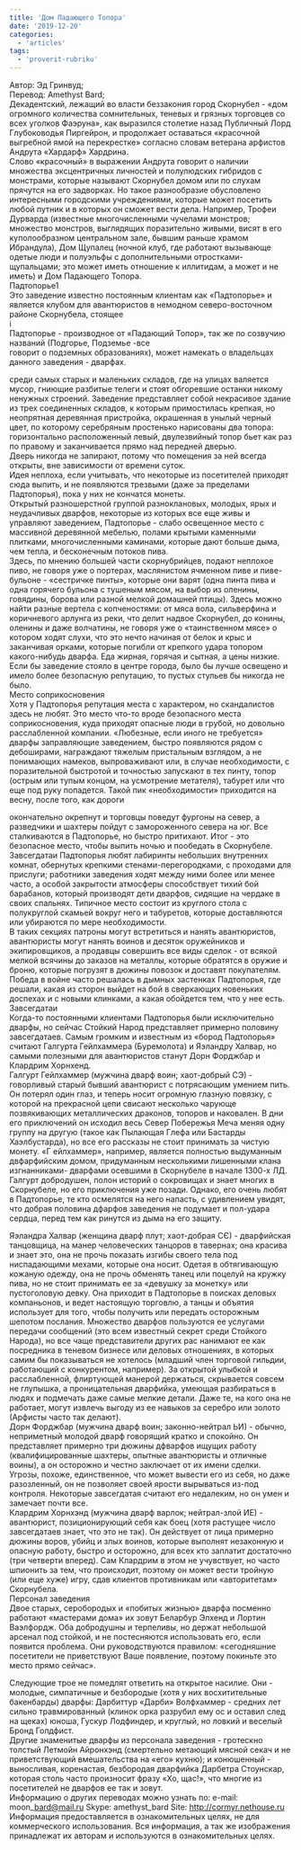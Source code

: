 ```yaml
---
title: 'Дом Падающего Топора'
date: '2019-12-20'
categories:
  - 'articles'
tags:
  - 'proverit-rubriku'
---
```


Автор: Эд Гринвуд;  
Перевод: Amethyst Bard;  
Декадентский, лежащий во власти беззакония город Скорнубел - «дом огромного количества сомнительных, теневых и грязных торговцев со всех уголков Фаэруна», как выразился столетие назад Публичный Лорд Глубоководья Пиргейрон, и продолжает оставаться «красочной выгребной ямой на перекрестке» согласно словам ветерана арфистов Андрута «Хардарф» Хардрина.  
Слово «красочный» в выражении Андрута говорит о наличии множества эксцентричных личностей и полулюдских гибридов с монстрами, которые называют Скорнубел домом или по слухам прячутся на его задворках. Но такое разнообразие обусловлено интересными городскими учреждениями, которые может посетить любой путник и в которых он сможет вести дела. Например, Трофеи Дурварда (известные многочисленными чучелами монстров; множество монстров, выглядящих поразительно живыми, висят в его куполообразном центральном зале, бывшим раньше храмом Ибрандула), Дом Щупалец (ночной клуб, где работают вызывающе одетые люди и полуэльфы с дополнительными отростками-щупальцами; это может иметь отношение к иллитидам, а может и не иметь) и Дом Падающего Топора.  
Падтопорье1  
Это заведение известно постоянным клиентам как «Падтопорье» и является клубом для авантюристов в немодном северо-восточном районе Скорнубела, стоящее  
і  
Падтопорье - производное от «Падающий Топор», так же по созвучию названий (Подгорье, Подземье -все  
говорит о подземных образованиях), может намекать о владельцах данного заведения - дварфах.

среди самых старых и маленьких складов, где на улицах валяется мусор, гниющие разбитые телеги и стоят обгоревшие останки никому ненужных строений. Заведение представляет собой некрасивое здание из трех соединенных складов, к которым примостилась крепкая, но неопрятная деревянная пристройка, окрашенная в унылый черный цвет, по которому серебряным простенько нарисованы два топора: горизонтально расположенный левый, двулезвийный топор бьет как раз по правому и заканчивается прямо над передней дверью.  
Дверь никогда не запирают, потому что помещения за ней всегда открыты, вне зависимости от времени суток.  
Идея неплоха, если учитывать, что некоторые из посетителей приходят сюда выпить, и не появляются трезвыми (даже за пределами Падтопорья), пока у них не кончатся монеты.  
Открытый разношерстной группой разноклановых, молодых, ярых и неудачливых дварфов, некоторые из которых все еще живы и управляют заведением, Падтопорье - слабо освещенное место с массивной деревянной мебелью, полами крытыми каменными плитками, многочисленными каминами, которые дают больше дыма, чем тепла, и бесконечным потоков пива.  
Здесь, по мнению большей части скорнубрийцев, подают неплохое пиво, не говоря уже о портерах, маслянистом ячменном пиве и пиве-бульоне - «сестричке пинты», которые они варят (одна пинта пива и одна горячего бульона с тушеным мясом, на выбор из оленины, говядины, борова или разной мелкой домашней птицы). Здесь можно найти разные вертела с копченостями: от мяса вола, сильверфина и коричневого арлунга из реки, что делит надвое Скорнубел, до конины, оленины и даже волчатины, не говоря уже о «таинственном мясе» о котором ходят слухи, что это нечто начиная от белок и крыс и заканчивая орками, которые погибли от крепкого удара топором какого-нибудь дварфа. Еда жирная, горячая и сытная, а цены низкие. Если бы заведение стояло в центре города, было бы лучше освещено и имело более безопасную репутацию, то пустых стульев бы никогда не было.  
Место соприкосновения  
Хотя у Падтопорья репутация места с характером, но скандалистов здесь не любят. Это место что-то вроде безопасного места соприкосновения, куда приходят опасные люди в грубой, но довольно расслабленной компании. «Любезные, если иного не требуется» дварфы заправляющие заведением, быстро появляются рядом с дебоширами, награждают тяжелым пристальным взглядом, а не понимающих намеков, выпроваживают или, в случае необходимости, с поразительной быстротой и точностью запускают в тех пинту, топор (острым или тупым концом, на усмотрение метателя), табурет или что еще под руку попадется. Такой пик «необходимости» приходится на весну, после того, как дороги

окончательно окрепнут и торговцы поведут фургоны на север, а разведчики и шахтеры пойдут с замороженного севера на юг. Все сталкиваются в Падтопорье, но быстро притихают. Итог - это безопасное место, чтобы выпить ночью и пообедать в Скорнубеле.  
Завсегдатаи Падтопорья любят лабиринты небольших внутренних комнат, обернутых крепкими стенами-перегородками, с проходами для прислуги; работники заведения ходят между ними более или менее часто, а особой закрытости атмосферы способствует тихий бой барабанов, который производят дети дварфов, сидящие на чердаке в своих спальнях. Типичное место состоит из круглого стола с полукруглой скамьей вокруг него и табуретов, которые доставляются или убираются по мере необходимости.  
В таких секциях патроны могут встретиться и нанять авантюристов, авантюристы могут нанять воинов и десяток оружейников и экипировщиков, а продавцы совершить все виды сделок - от всякой мелкой всячины до заказов на металлы, которые обратятся в оружие и броню, которые погрузят в дюжины повозок и доставят покупателям. Победа в войне часто решалась в дымных застенках Падтопорья, где решали, какая из сторон выйдет на бой в сверкающих новеньких доспехах и с новыми клинками, а какая обойдется тем, что у нее есть.  
Завсегдатаи  
Когда-то постоянными клиентами Падтопорья были исключительно дварфы, но сейчас Стойкий Народ представляет примерно половину завсегдатаев. Самым громким и известным из «бород Падтопорья» считают Галгурта Гейлхаммера (Буремолота) и Яэландру Халвар, но самыми полезными для авантюристов станут Дорн Форджбар и Клардрим Хорнхенд.  
Галгурт Гейлхаммер (мужчина дварф воин; хаот-добрый СЭ) - говорливый старый бывший авантюрист с потрясающим умением пить. Он потерял один глаз, и теперь носит огромную глазную повязку, с которой на прекрасной цепи свисают несколько чарующе позвякивающих металлических драконов, топоров и наковален. В дни его приключений он исходил весь Север Побережья Меча меняя одну группу на другую (такое как Пылающая Глефа или Бастарды Хаэлбустарда), но все его рассказы не стоит принимать за чистую монету. «Г ейлхаммер», например, является полностью выдуманным двфарфийским домом, придуманным несколькими лишенными клана изгнанниками- дварфами осевшими в Скорнубеле в начале 1300-х ЛД. Галгурт добродушен, полон историй о сокровищах и знает многих в Скорнубеле, но его приключения уже позади. Однако, его очень любят в Падтопорье, те кто осмелятся на него напасть, с удивлением увидят, что добрая половина дфарфов заведения не подумает и пол-удара сердца, перед тем как ринутся из дыма на его защиту.

Яэландра Халвар (женщина дварф плут; хаот-добрая СЄ) - дварфийская танцовщица, на манер человеческих танцоров в тавернах; она красива и знает это, она не прочь показать изгибы своего тела под ниспадающими мехами, которые она носит. Одетая в обтягивающую кожаную одежду, она не прочь обменять танец или поцелуй на кружку пива, но не стоит принимать ее за «девушку за монетку» или пустоголовую девку. Она приходит в Падтопорье в поисках деловых компаньонов, и ведет настоящую торговлю, а танцы и объятия использует для того, чтобы получить или передать осторожным шепотом послания. Множество дварфов пользуются ее услугами передачи сообщений (это всем известный секрет среди Стойкого Народа), но все чаще представители других рас нанимают ее как посредника в теневом бизнесе или деловых отношениях, в которых самим бы показываться не хотелось (младший член торговой гильдии, работающий с конкурентом, например). За открытой улыбкой и расслабленной, флиртующей манерой держаться, скрывается совсем не глупышка, а проницательная дварфийка, умеющая разбираться в людях и подмечать даже самые мелкие детали. Даже те, на кого она не работает, могут извлечь выгоду из ее навыков за серебро или золото (Арфисты часто так делают).  
Дорн Форджбар (мужчина дварф воин; законно-нейтрал ЬИ) - обычно, неприметный молодой дварф говорящий кратко и спокойно. Он представляет примерно три дюжины дфварфов ищущих работу (квалифицированные шахтеры, опытные авантюристы и отличные воины), а он осторожно и честно заключает от их имени сделки. Угрозы, похоже, единственное, что может вывести его из себя, но даже разозленный, он не позволяет своей ярости вырываться из-под контроля. Некоторые завсегдатая считают его недалеким, но он умен и замечает почти все.  
Клардрим Хорнхэнд (мужчина дварф варлок; нейтрал-злой ИЕ) - авантюрист, позиционирующий себя как боец (хотя растущее число завсегдатаев знает, что это не так). Он действует от лица примерно дюжины воров, убийц и злых воинов, которые выполнят незаконную и опасную работу, быстро и осторожно, для всех кто заплатит достаточно (три четверти вперед). Сам Клардрим в этом не учувствует, но часто шпионить за тем, что происходит, поэтому он может вести тройную (или еще хуже) игру, сдав клиентов противникам или «авторитетам» Скорнубела.  
Персонал заведения  
Двое старых, серобородых и «побитых жизнью» дварфа посменно работают «мастерами дома» их зовут Беларбур Элхенд и Лортин Ваэлфордж. Оба добродушны и терпеливы, но держат небольшой арсенал под стойкой, и не постесняются использовать его, если появится проблема. Они руководствуются правилом: «сегодняшние посетители не приветствуют Ваше появление, поэтому покиньте это место прямо сейчас».

Следующие трое не помедлят ответить на открытое насилие. Они - молодые, симпатичные и безбородые (хотя у них восхитительные бакенбарды) дварфы: Дарбиттур «Дарби» Волфхаммер - средних лет сильно травмированный (клинок орка разрубил ему ос и оставил след на щеках) юноша, Гускур Лодфиндер, и круглый, но ловкий и веселый Бронд Голдфист.  
Другие знаменитые дварфы из персонала заведения - гротескно толстый Летмойн Айронхэнд (смертельно метающий мясной секач и не приветствующий вмешательства на «его» кухню); и конюшенный - выносливая, коренастая, безбородая дварфийка Дарбетра Стоунскар, которая столь часто произносит фразу «Хо, щас!», что многие из посетителей не дварфов ее так и зовут.  
Информацию о других переводах можно узнать по: e-mail: moon\_bard@mail.ru Skype: amethyst_bard Site: http://cormyr.nethouse.ru Информация предоставляется в ознакомительных целях, не для коммерческого использования. Вся информация, а так же изображения принадлежат их авторам и используются в ознакомительных целях.

